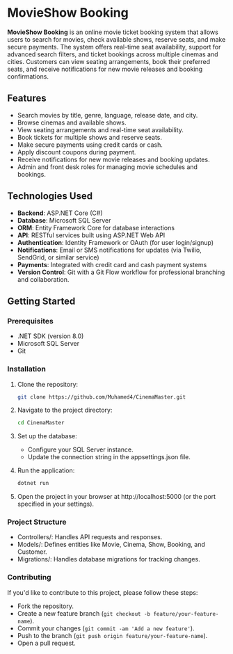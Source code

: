 # **MovieShow Booking**

**MovieShow Booking** is an online movie ticket booking system that allows users to search for movies, check available shows, reserve seats, and make secure payments. The system offers real-time seat availability, support for advanced search filters, and ticket bookings across multiple cinemas and cities. Customers can view seating arrangements, book their preferred seats, and receive notifications for new movie releases and booking confirmations.

## **Features**

- Search movies by title, genre, language, release date, and city.
- Browse cinemas and available shows.
- View seating arrangements and real-time seat availability.
- Book tickets for multiple shows and reserve seats.
- Make secure payments using credit cards or cash.
- Apply discount coupons during payment.
- Receive notifications for new movie releases and booking updates.
- Admin and front desk roles for managing movie schedules and bookings.

## **Technologies Used**

- **Backend**: ASP.NET Core (C#)
- **Database**: Microsoft SQL Server
- **ORM**: Entity Framework Core for database interactions
- **API**: RESTful services built using ASP.NET Web API
- **Authentication**: Identity Framework or OAuth (for user login/signup)
- **Notifications**: Email or SMS notifications for updates (via Twilio, SendGrid, or similar service)
- **Payments**: Integrated with credit card and cash payment systems
- **Version Control**: Git with a Git Flow workflow for professional branching and collaboration.

## **Getting Started**

### **Prerequisites**
- .NET SDK (version 8.0)
- Microsoft SQL Server
- Git

### **Installation**

1. Clone the repository:

   ```bash
   git clone https://github.com/Muhamed4/CinemaMaster.git
2. Navigate to the project directory:

   ```bash
   cd CinemaMaster
3. Set up the database:

    - Configure your SQL Server instance.
    - Update the connection string in the appsettings.json file.

4. Run the application:

    ```bash
   dotnet run
5. Open the project in your browser at http://localhost:5000 (or the port specified in your settings).



### **Project Structure**

* Controllers/: Handles API requests and responses.
* Models/: Defines entities like Movie, Cinema, Show, Booking, and Customer.
* Migrations/: Handles database migrations for tracking changes.


### **Contributing**

If you'd like to contribute to this project, please follow these steps:

- Fork the repository.
- Create a new feature branch (``git checkout -b feature/your-feature-name``).
- Commit your changes (``git commit -am 'Add a new feature'``).
- Push to the branch (``git push origin feature/your-feature-name``).
- Open a pull request.
